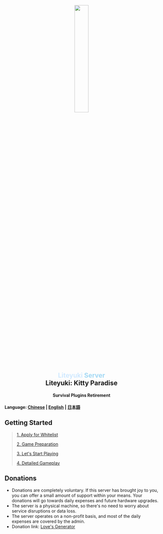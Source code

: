 <div align="center">
    <img src="https://nya.liteyuki.icu:802/meme/liteyuki_icon.png" style="width: 30%; margin-top: 10%;">
</div>

<div align="center">
    <h2>
        <font color="#d0e9ff">Liteyuki</font>
        <font color="#a2d8f4">Server</font><br>
        Liteyuki: Kitty Paradise
    </h2>
</div>

<div align="center">
    <h4>Survival Plugins Retirement</h4>
</div>

#### Language: [Chinese](README.md) | [English](README_EN.md) | [日本語](README_JP.md)

## Getting Started

> [1. Apply for Whitelist](step/1.md)
> 
> [2. Game Preparation](step/2.md)
> 
> [3. Let's Start Playing](step/3.md)
> 
> [4. Detailed Gameplay](step/4.md)

## Donations
- Donations are completely voluntary. If this server has brought joy to you, you can offer a small amount of support within your means. Your donations will go towards daily expenses and future hardware upgrades.
- The server is a physical machine, so there's no need to worry about service disruptions or data loss.
- The server operates on a non-profit basis, and most of the daily expenses are covered by the admin.
- Donation link: [Love's Generator](https://afdian.net/a/snowykami)
